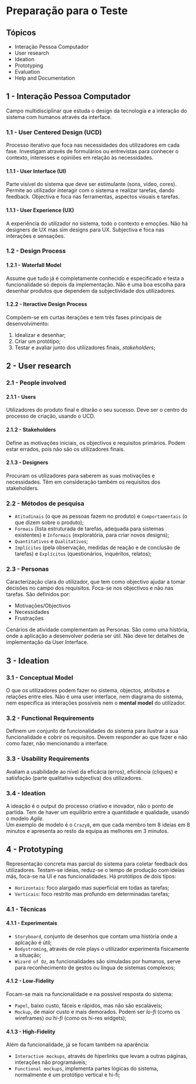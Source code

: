 # Preparação para o Teste

## Tópicos

- Interação Pessoa Computador
- User research
- Ideation
- Prototyping
- Evaluation
- Help and Documentation

## 1 - Interação Pessoa Computador

Campo multidisciplinar que estuda o design da tecnologia e a interação do sistema com humanos através da interface.

### 1.1 - User Centered Design (UCD)

Processo iterativo que foca nas necessidades dos utilizadores em cada fase. Investigam através de formulários ou entrevistas para conhecer o contexto, interesses e opiniões em relação às necessidades. 

#### 1.1.1 - User Interface (UI)

Parte visível do sistema que deve ser estimulante (sons, vídeo, cores). Permite ao utilizador interagir com o sistema e realizar tarefas, dando feedback. Objectiva e foca nas ferramentas, aspectos visuais e tarefas.

#### 1.1.1 - User Experience (UX)

A experiência do utilizador no sistema, todo o contexto e emoções. Não há designers de UX mas sim designs para UX. Subjectiva e foca nas interações e sensações.

### 1.2 - Design Process

#### 1.2.1 - Waterfall Model

Assume que tudo já é completamente conhecido e especificado e testa a funcionalidade só depois da implementação. Não é uma boa escolha para desenhar produtos que dependem da subjectividade dos utilizadores.  

#### 1.2.2 - Iteractive Design Process

Compõem-se em curtas iterações e tem três fases principais de desenvolvimento:

1. Idealizar e desenhar;
2. Criar um protótipo;
3. Testar e avaliar junto dos utilizadores finais, *stakeholders*;

## 2 - User research

### 2.1 - People involved

#### 2.1.1 - Users

Utilizadores do produto final e ditarão o seu sucesso. Deve ser o centro do processo de criação, usando o UCD.

#### 2.1.2 - Stakeholders

Define as motivações iniciais, os objectivos e requisitos primários. Podem estar errados, pois não são os utilizadores finais.

#### 2.1.3 - Designers

Procuram os utilizadores para saberem as suas motivações e necessidades. Têm em consideração também os requisitos dos stakeholders.

### 2.2 - Métodos de pesquisa

- `Atitudinais` (o que as pessoas fazem no produto) e `Comportamentais` (o que dizem sobre o produto);
- `Formais` (lista estruturada de tarefas, adequada para sistemas existentes) e `Informais` (exploratória, para criar novos designs);
- `Quantitativos` e `Qualitativos`;
- `Implícitos` (pela observação, medidas de reação e de conclusão de tarefas) e `Explícitos` (questionários, inquéritos, relatos);

### 2.3 - Personas

Caracterização clara do utilizador, que tem como objectivo ajudar a tomar decisões no campo dos requisitos. Foca-se nos objectivos e não nas tarefas. São definidos por:
- Motivações/Objectivos
- Necessidades
- Frustrações

Cenários de atividade complementam as Personas. São como uma história, onde a aplicação a desenvolver poderia ser útil. Não deve ter detalhes de implementação da User Interface.

## 3 - Ideation

### 3.1 - Conceptual Model

O que os utilizadores podem fazer no sistema, objectos, atributos e relações entre eles. Não é uma user interface, nem diagrama do sistema, nem especifica as interações possíveis nem o **mental model** do utilizador.

### 3.2 - Functional Requirements

Definem um conjunto de funcionalidades do sistema para ilustrar a sua funcionalidade e cobrir os requisitos. Devem responder ao que fazer e não como fazer, não mencionando a interface.

### 3.3 - Usability Requirements

Avaliam a usabilidade ao nível da eficácia (erros), eficiência (cliques) e satisfação (parte qualitativa subjectiva) dos utilizadores.

### 3.4 - Ideation

A ideação é o output do processo criativo e inovador, não o ponto de partida. Tem de haver um equilíbrio entre a quantidade e qualidade, usando o modelo *Agile*. <br>
Um exemplo de modelo é o `Crazy8`, em que cada membro tem 8 ideias em 8 minutos e apresenta ao resto da equipa as melhores em 3 minutos.

## 4 - Prototyping

Representação concreta mas parcial do sistema para coletar feedback dos utilizadores. Testam-se ideias, reduz-se o tempo de produção com ideias más, foca-se na UI e nas funcionalidades. Há protótipos de dois tipos:

- `Horizontais`: foco alargado mas superficial em todas as tarefas;
- `Verticais`: foco restrito mas profundo em determinadas tarefas;

### 4.1 - Técnicas

#### 4.1.1 - Experimentais

- `Storyboard`, conjunto de desenhos que contam uma história onde a aplcação é útil;
- `Bodystroming`, através de role plays o utilizador experimenta fisicamente a situação;
- `Wizard of Oz`, as funcionalidades são simuladas por humanos, serve para reconhecimento de gestos ou língua de sistemas complexos;

#### 4.1.2 - Low-Fidelity

Focam-se mais na funcionalidade e na possível resposta do sistema:

- `Papel`, baixo custo, fáceis e rápidos, mas não são escaláveis;
- `Mockup`, de maior custo e mais demorados. Podem ser *lo-fi* (como os wireframes) ou *hi-fi* (como os hi-res widgets);

#### 4.1.3 - High-Fidelity

Além da funcionalidade, já se focam também na aparência:

- `Interactive mockups`, através de hiperlinks que levam a outras páginas, interações não programáveis; 
- `Functional mockups`, implementa partes lógicas do sistema, normalmente é um protótipo vertical e hi-fi;